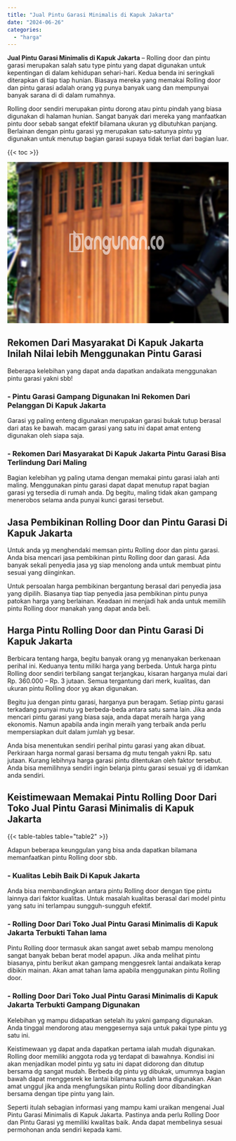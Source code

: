 ```yaml
---
title: "Jual Pintu Garasi Minimalis di Kapuk Jakarta"
date: "2024-06-26"
categories: 
  - "harga"
---
```


**Jual Pintu Garasi Minimalis di Kapuk Jakarta** – Rolling door dan pintu garasi merupakan salah satu type pintu yang dapat digunakan untuk kepentingan di dalam kehidupan sehari-hari. Kedua benda ini seringkali diterapkan di tiap tiap hunian. Biasaya mereka yang memakai Rolling door dan pintu garasi adalah orang yg punya banyak uang dan mempunyai banyak sarana di di dalam rumahnya.

Rolling door sendiri merupakan pintu dorong atau pintu pindah yang biasa digunakan di halaman hunian. Sangat banyak dari mereka yang manfaatkan pintu door sebab sangat efektif bilamana ukuran yg dibutuhkan panjang. Berlainan dengan pintu garasi yg merupakan satu-satunya pintu yg digunakan untuk menutup bagian garasi supaya tidak terliat dari bagian luar.

{{< toc >}}

![Jual Pintu Garasi Minimalis di Kapuk Jakarta](/images/pintu-garasi-39.png)

## Rekomen Dari Masyarakat Di Kapuk Jakarta Inilah Nilai lebih Menggunakan Pintu Garasi

Beberapa kelebihan yang dapat anda dapatkan andaikata menggunakan pintu garasi yakni sbb!

### \- Pintu Garasi Gampang Digunakan Ini Rekomen Dari Pelanggan Di Kapuk Jakarta

Garasi yg paling enteng digunakan merupakan garasi bukak tutup berasal dari atas ke bawah. macam garasi yang satu ini dapat amat enteng digunakan oleh siapa saja.

### \- Rekomen Dari Masyarakat Di Kapuk Jakarta Pintu Garasi Bisa Terlindung Dari Maling

Bagian kelebihan yg paling utama dengan memakai pintu garasi ialah anti maling. Menggunakan pintu garasi dapat dapat menutup rapat bagian garasi yg tersedia di rumah anda. Dg begitu, maling tidak akan gampang menerobos selama anda punyai kunci garasi tersebut.

## Jasa Pembikinan Rolling Door dan Pintu Garasi Di Kapuk Jakarta

Untuk anda yg menghendaki memsan pintu Rolling door dan pintu garasi. Anda bisa mencari jasa pembikinan pintu Rolling door dan garasi. Ada banyak sekali penyedia jasa yg siap menolong anda untuk membuat pintu sesuai yang diinginkan.

Untuk persoalan harga pembikinan bergantung berasal dari penyedia jasa yang dipilih. Biasanya tiap tiap penyedia jasa pembikinan pintu punya patokan harga yang berlainan. Keadaan ini menjadi hak anda untuk memilih pintu Rolling door manakah yang dapat anda beli.

## Harga Pintu Rolling Door dan Pintu Garasi Di Kapuk Jakarta

Berbicara tentang harga, begitu banyak orang yg menanyakan berkenaan perihal ini. Keduanya tentu miliki harga yang berbeda. Untuk harga pintu Rolling door sendiri terbilang sangat terjangkau, kisaran harganya mulai dari Rp. 360.000 – Rp. 3 jutaan. Semua tergantung dari merk, kualitas, dan ukuran pintu Rolling door yg akan digunakan.

Begitu jua dengan pintu garasi, harganya pun beragam. Setiap pintu garasi terkadang punyai mutu yg berbeda-beda antara satu sama lain. Jika anda mencari pintu garasi yang biasa saja, anda dapat meraih harga yang ekonomis. Namun apabila anda ingin meraih yang terbaik anda perlu mempersiapkan duit dalam jumlah yg besar.

Anda bisa menentukan sendiri perihal pintu garasi yang akan dibuat. Perkiraan harga normal garasi bersama dg mutu tengah yakni Rp. satu jutaan. Kurang lebihnya harga garasi pintu ditentukan oleh faktor tersebut. Anda bisa memilihnya sendiri ingin belanja pintu garasi sesuai yg di idamkan anda sendiri.

## Keistimewaan Memakai Pintu Rolling Door Dari Toko Jual Pintu Garasi Minimalis di Kapuk Jakarta

{{< table-tables table="table2" >}}

Adapun beberapa keunggulan yang bisa anda dapatkan bilamana memanfaatkan pintu Rolling door sbb.

### \- Kualitas Lebih Baik Di Kapuk Jakarta

Anda bisa membandingkan antara pintu Rolling door dengan tipe pintu lainnya dari faktor kualitas. Untuk masalah kualitas berasal dari model pintu yang satu ini terlampau sungguh-sungguh efektif.

### \- Rolling Door Dari Toko Jual Pintu Garasi Minimalis di Kapuk Jakarta Terbukti Tahan lama

Pintu Rolling door termasuk akan sangat awet sebab mampu menolong sangat banyak beban berat model apapun. Jika anda melihat pintu biasanya, pintu berikut akan gampang menggesrek lantai andaikata kerap dibikin mainan. Akan amat tahan lama apabila menggunakan pintu Rolling door.

### \- Rolling Door Dari Toko Jual Pintu Garasi Minimalis di Kapuk Jakarta Terbukti Gampang Digunakan

Kelebihan yg mampu didapatkan setelah itu yakni gampang digunakan. Anda tinggal mendorong atau menggesernya saja untuk pakai type pintu yg satu ini.

Keistimewaan yg dapat anda dapatkan pertama ialah mudah digunakan. Rolling door memiliki anggota roda yg terdapat di bawahnya. Kondisi ini akan menjadikan model pintu yg satu ini dapat didorong dan ditutup bersama dg sangat mudah. Berbeda dg pintu yg dibukak, umumnya bagian bawah dapat menggesrek ke lantai bilamana sudah lama digunakan. Akan amat unggul jika anda mengfungsikan pintu Rolling door dibandingkan bersama dengan tipe pintu yang lain.

Seperti itulah sebagian informasi yang mampu kami uraikan mengenai Jual Pintu Garasi Minimalis di Kapuk Jakarta. Pastinya anda perlu Rolling Door dan Pintu Garasi yg memiliki kwalitas baik. Anda dapat membelinya sesuai permohonan anda sendiri kepada kami.
